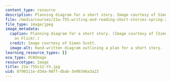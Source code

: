 ```yaml
---
content_type: resource
description: Planning diagram for a short story. Image courtesy of Simon Scott.
file: /media/courses/21w-755-writing-and-reading-short-stories-spring-2012/8f90111ed34a98ffdbab3e99346a3a23_21w-755s12-th.jpg
file_type: image/jpeg
image_metadata:
  caption: Planning diagram for a short story. (Image courtesy of [Simon Scott](http://www.flickr.com/photos/simonscott/132778746/)
    on Flickr.)
  credit: Image courtesy of Simon Scott.
  image-alt: Hand-written diagram outlining a plan for a short story.
learning_resource_types: []
ocw_type: OCWImage
resourcetype: Image
title: 21w-755s12-th.jpg
uid: 8f90111e-d34a-98ff-dbab-3e99346a3a23
---
```

